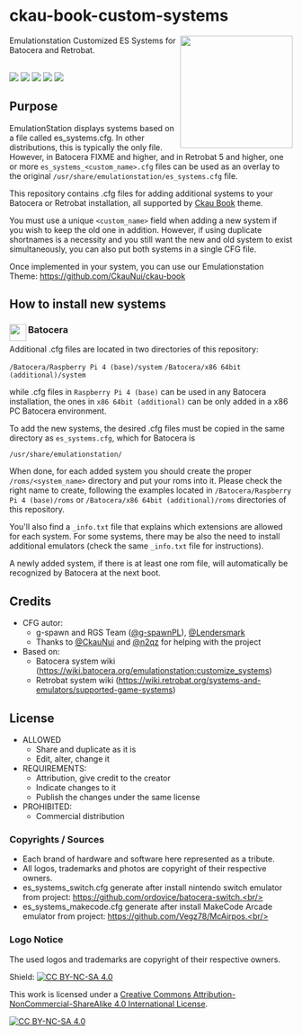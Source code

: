 # ckau-book-custom-systems

<p>
<img align="right" width="200px" src="https://i.imgur.com/eCZPBDE.png">
Emulationstation Customized ES Systems for Batocera and Retrobat.<br/>
<br/>
</p>
<p>
      <a href="https://img.shields.io/github/stars/g-spawnPL/batocera-custom-es_systems" alt="stars">
        <img src="https://img.shields.io/github/stars/g-spawnPL/batocera-custom-es_systems" /></a>
      <a href="https://img.shields.io/github/forks/g-spawnPL/batocera-custom-es_systems" alt="Forks">
        <img src="https://img.shields.io/github/forks/g-spawnPL/batocera-custom-es_systems" /></a>
      <a href="https://img.shields.io/github/issues/g-spawnPL/batocera-custom-es_systems" alt="Issues">
        <img src="https://img.shields.io/github/issues/g-spawnPL/batocera-custom-es_systems" /></a>
      <a href="https://img.shields.io/github/issues-closed/g-spawnPL/batocera-custom-es_systems" alt="Issues Closed">
        <img src="https://img.shields.io/github/issues-closed/g-spawnPL/batocera-custom-es_systems" /></a>
      <a href="https://img.shields.io/github/issues-pr-closed/g-spawnPL/batocera-custom-es_systems" alt="Closed PR">
        <img src="https://img.shields.io/github/issues-pr-closed/g-spawnPL/batocera-custom-es_systems" /></a>
</p>

## Purpose

EmulationStation displays systems based on a file called es_systems.cfg. In other distributions, this is typically the only file. However, in Batocera FIXME and higher, and in Retrobat 5 and higher, one or more `es_systems_<custom_name>.cfg` files can be used as an overlay to the original `/usr/share/emulationstation/es_systems.cfg` file.

This repository contains .cfg files for adding additional systems to your Batocera or Retrobat installation, all supported by [Ckau Book](https://github.com/CkauNui/ckau-book) theme.

You must use a unique `<custom_name>` field when adding a new system if you wish to keep the old one in addition. However, if using duplicate shortnames is a necessity and you still want the new and old system to exist simultaneously, you can also put both systems in a single CFG file.

Once implemented in your system, you can use our Emulationstation Theme: https://github.com/CkauNui/ckau-book

## How to install new systems

### Batocera <img align="left" width="30px" src="https://batocera.org/images/head/logo-tri.png">

Additional .cfg files are located in two directories of this repository:

`/Batocera/Raspberry Pi 4 (base)/system`
`/Batocera/x86 64bit (additional)/system`

while .cfg files in `Raspberry Pi 4 (base)` can be used in any Batocera installation, the ones in `x86 64bit (additional)` can be only added in a x86 PC Batocera environment.

To add the new systems, the desired .cfg files must be copied in the same directory as `es_systems.cfg`, which for Batocera is

`/usr/share/emulationstation/`

When done, for each added system you should create the proper `/roms/<system_name>` directory and put your roms into it.
Please check the right name to create, following the examples located in `/Batocera/Raspberry Pi 4 (base)/roms` or `/Batocera/x86 64bit (additional)/roms` directories of this repository.

You'll also find a `_info.txt` file that explains which extensions are allowed for each system.
For some systems, there may be also the need to install additional emulators (check the same `_info.txt` file for instructions).

A newly added system, if there is at least one rom file, will automatically be recognized by Batocera at the next boot.

## Credits

- CFG autor:
  - g-spawn and RGS Team ([@g-spawnPL](https://github.com/g-spawnPL)), [@Lendersmark](https://github.com/Lendersmark)
  - Thanks to [@CkauNui](https://github.com/CkauNui) and [@n2qz](https://github.com/n2qz) for helping with the project
- Based on:
  - Batocera system wiki (https://wiki.batocera.org/emulationstation:customize_systems)
  - Retrobat system wiki (https://wiki.retrobat.org/systems-and-emulators/supported-game-systems)

## License

- ALLOWED
  - Share and duplicate as it is
  - Edit, alter, change it
- REQUIREMENTS:
  - Attribution, give credit to the creator
  - Indicate changes to it
  - Publish the changes under the same license
- PROHIBITED:
  - Commercial distribution

### Copyrights / Sources
- Each brand of hardware and software here represented as a tribute.<br/>
- All logos, trademarks and photos are copyright of their respective owners.<br/>
- es_systems_switch.cfg generate after install nintendo switch emulator from project: https://github.com/ordovice/batocera-switch.<br/>
- es_systems_makecode.cfg generate after install MakeCode Arcade emulator from project: https://github.com/Vegz78/McAirpos.<br/>

### Logo Notice

The used logos and trademarks are copyright of their respective owners.
  
Shield: [![CC BY-NC-SA 4.0][cc-by-nc-sa-shield]][cc-by-nc-sa]

This work is licensed under a
[Creative Commons Attribution-NonCommercial-ShareAlike 4.0 International License][cc-by-nc-sa].

[![CC BY-NC-SA 4.0][cc-by-nc-sa-image]][cc-by-nc-sa]

[cc-by-nc-sa]: http://creativecommons.org/licenses/by-nc-sa/4.0/
[cc-by-nc-sa-image]: https://licensebuttons.net/l/by-nc-sa/4.0/88x31.png
[cc-by-nc-sa-shield]: https://img.shields.io/badge/License-CC%20BY--NC--SA%204.0-lightgrey.svg
